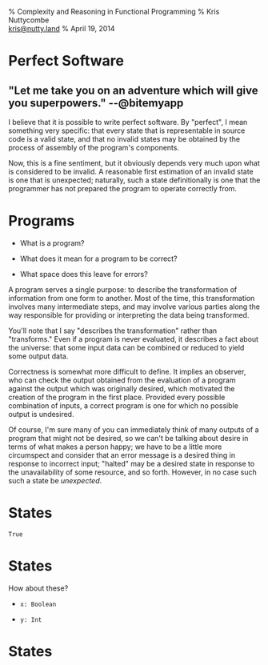 % Complexity and Reasoning in Functional Programming
% Kris Nuttycombe<br/> <kris@nutty.land>
% April 19, 2014

# Perfect Software

## "Let me take you on an adventure which will give you superpowers." --@bitemyapp

<div class="notes">

I believe that it is possible to write perfect software. By "perfect", I mean
something very specific: that every state that is representable in source code
is a valid state, and that no invalid states may be obtained by the process of
assembly of the program's components. 

Now, this is a fine sentiment, but it obviously depends very much upon what is
considered to be invalid. A reasonable first estimation of an invalid state is
one that is unexpected; naturally, such a state definitionally is one that the
programmer has not prepared the program to operate correctly from.

</div>

# Programs

  * What is a program?

  * What does it mean for a program to be correct?

  * What space does this leave for errors?

<div class="notes">

A program serves a single purpose: to describe the transformation of
information from one form to another. Most of the time, this transformation
involves many intermediate steps, and may involve various parties along the way
responsible for providing or interpreting the data being transformed. 

You'll note that I say "describes the transformation" rather than "transforms."
Even if a program is never evaluated, it describes a fact about the universe:
that some input data can be combined or reduced to yield some output data. 

Correctness is somewhat more difficult to define. It implies an observer, who
can check the output obtained from the evaluation of a program against the
output which was originally desired, which motivated the creation of the 
program in the first place. Provided every possible combination of inputs,
a correct program is one for which no possible output is undesired.

Of course, I'm sure many of you can immediately think of many outputs of a
program that might not be desired, so we can't be talking about desire in terms
of what makes a person happy; we have to be a little more circumspect and
consider that an error message is a desired thing in response to incorrect
input; "halted" may be a desired state in response to the unavailability of
some resource, and so forth. However, in no case such such a state be
*unexpected*.

</div>

# States 

`True`

<div class="notes">


</div>

# States 

How about these?

  * `x: Boolean`

  * `y: Int`

# States

<div class="notes">

</div>
